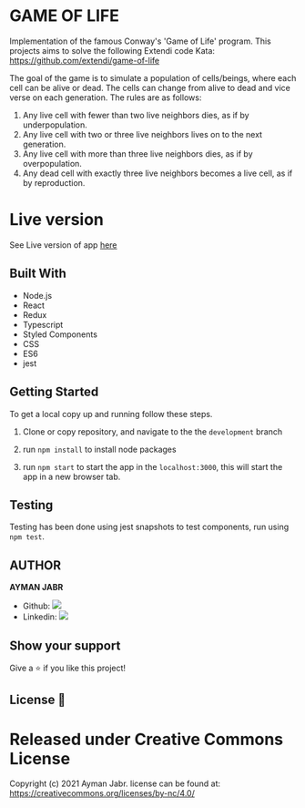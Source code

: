 # GAME OF LIFE

Implementation of the famous Conway's 'Game of Life' program. This projects aims to solve the following Extendi code Kata: https://github.com/extendi/game-of-life

The goal of the game is to simulate a population of cells/beings, where each cell can be alive or dead. The cells can change from alive to dead and vice verse on each generation. The rules are as follows:
1. Any live cell with fewer than two live neighbors dies, as if by underpopulation.
2. Any live cell with two or three live neighbors lives on to the next generation.
3. Any live cell with more than three live neighbors dies, as if by overpopulation.
4. Any dead cell with exactly three live neighbors becomes a live cell, as if by reproduction.


# Live version

See Live version of app [here](https://worldwide-covid-statistics.netlify.app/)

## Built With
- Node.js
- React
- Redux
- Typescript
- Styled Components
- CSS
- ES6
- jest

## 

## Getting Started

To get a local copy up and running follow these steps.

1. Clone or copy repository, and navigate to the the `development` branch

2. run `npm install` to install node packages

3. run `npm start` to start the app in the `localhost:3000`, this will start the app in a new browser tab.

## Testing

Testing has been done using jest snapshots to test components, run using `npm test`.

## AUTHOR

**AYMAN JABR**

- Github: [![](https://img.shields.io/badge/GitHub-100000?style=for-the-badge&logo=github&logoColor=white)](https://github.com/AymanJabr/)
- Linkedin: [![](https://img.shields.io/badge/LinkedIn-0077B5?style=for-the-badge&logo=linkedin&logoColor=white)](https://www.linkedin.com/in/ayman-jabr/)

## Show your support

Give a ⭐️ if you like this project!

## License :memo:

# Released under Creative Commons License

Copyright (c) 2021 Ayman Jabr.
license can be found at: https://creativecommons.org/licenses/by-nc/4.0/

